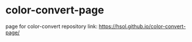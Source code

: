 # color-convert-page
page for color-convert repository
link: <a href="https://hsol.github.io/color-convert-page/">https://hsol.github.io/color-convert-page/</a>
